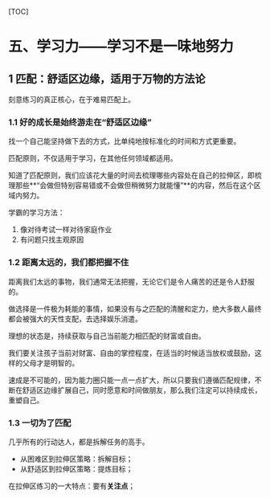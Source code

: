 
[TOC]

# 五、学习力——学习不是一味地努力

## 1 匹配：舒适区边缘，适用于万物的方法论

刻意练习的真正核心，在于难易匹配上。

### 1.1 好的成长是始终游走在“舒适区边缘”

找一个自己能坚持做下去的方式，比单纯地按标准化的时间和方式更重要。

匹配原则，不仅适用于学习，在其他任何领域都适用。

知道了匹配原则，我们应该花大量的时间去梳理哪些内容处在自己的拉伸区，即梳理那些**“会做但特别容易错或不会做但稍微努力就能懂”**的内容，然后在这个区域内努力。

学霸的学习方法：
1. 像对待考试一样对待家庭作业
2. 有问题只找主观原因

### 1.2 距离太远的，我们都把握不住

距离我们太远的事物，我们通常无法把握，无论它们是令人痛苦的还是令人舒服的。

做选择是一件极为耗能的事情，如果没有与之匹配的清醒和定力，绝大多数人最终都会被强大的天性支配，去选择娱乐消遣。

理想的状态是，持续获取与自己当前能力相匹配的财富或自由。

我们要关注孩子当前对财富、自由的掌控程度，在适当的时候适当放权或鼓励，这样的父母才是明智的。

速成是不可能的，因为能力圈只能一点一点扩大，所以只要我们遵循匹配规律，不断在舒适区边缘扩展自己，同时愿意和时间做朋友，那么我们注定可以持续成长，重塑自己。

### 1.3 一切为了匹配

几乎所有的行动达人，都是拆解任务的高手。

- 从困难区到拉伸区策略：拆解目标；
- 从舒适区到拉伸区策略：提炼目标；

在拉伸区练习的一大特点：要有**关注点**；
